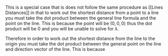 This is a special case that is does not follow the same procedure as [[Lines Distances]] in that to work out the shortest distance from a point to a line you must take the dot product between the general line formula and the point on the line. This is because the point will be $(0,0,0)$ thus the dot product will be 0 and you will be unable to solve for $\lambda$.

Therefore in order to work out the shortest distance from the line to the origin you must take the dot product between the general point on the line and direction vector of the line. This is because 